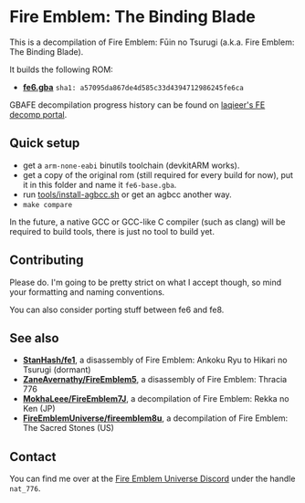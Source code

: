 # Fire Emblem: The Binding Blade

This is a decompilation of Fire Emblem: Fūin no Tsurugi (a.k.a. Fire Emblem: The Binding Blade).

It builds the following ROM:

* **[fe6.gba]** `sha1: a57095da867de4d585c33d4394712986245fe6ca`

GBAFE decompilation progress history can be found on [laqieer's FE decomp portal][fe-decomp-portal].

[fe6.gba]: https://datomatic.no-intro.org/index.php?page=show_record&s=23&n=0367
[fe-decomp-portal]: https://laqieer.github.io/fe-decomp-portal/

## Quick setup

- get a `arm-none-eabi` binutils toolchain (devkitARM works).
- get a copy of the original rom (still required for every build for now), put it in this folder and name it `fe6-base.gba`.
- run [tools/install-agbcc.sh](tools/install-agbcc.sh) or get an agbcc another way.
- `make compare`

In the future, a native GCC or GCC-like C compiler (such as clang) will be required to build tools, there is just no tool to build yet.

## Contributing

Please do. I'm going to be pretty strict on what I accept though, so mind your formatting and naming conventions.

You can also consider porting stuff between fe6 and fe8.

## See also

* [**StanHash/fe1**](https://github.com/StanHash/fe1), a disassembly of Fire Emblem: Ankoku Ryu to Hikari no Tsurugi (dormant)
* [**ZaneAvernathy/FireEmblem5**](https://github.com/ZaneAvernathy/FireEmblem5), a disassembly of Fire Emblem: Thracia 776
* [**MokhaLeee/FireEmblem7J**](https://github.com/MokhaLeee/FireEmblem7J), a decompilation of Fire Emblem: Rekka no Ken (JP)
* [**FireEmblemUniverse/fireemblem8u**](https://github.com/FireEmblemUniverse/fireemblem8u), a decompilation of Fire Emblem: The Sacred Stones (US)

## Contact

You can find me over at the [Fire Emblem Universe Discord](https://feuniverse.us/t/feu-discord-server/1480?u=stanh) under the handle `nat_776`.
